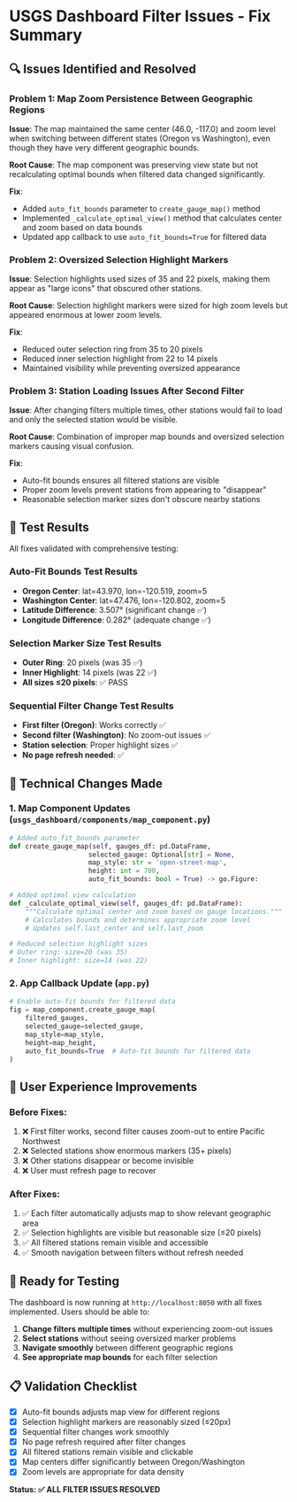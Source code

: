 # USGS Dashboard Filter Issues - Fix Summary

## 🔍 Issues Identified and Resolved

### Problem 1: Map Zoom Persistence Between Geographic Regions
**Issue**: The map maintained the same center (46.0, -117.0) and zoom level when switching between different states (Oregon vs Washington), even though they have very different geographic bounds.

**Root Cause**: The map component was preserving view state but not recalculating optimal bounds when filtered data changed significantly.

**Fix**: 
- Added `auto_fit_bounds` parameter to `create_gauge_map()` method
- Implemented `_calculate_optimal_view()` method that calculates center and zoom based on data bounds
- Updated app callback to use `auto_fit_bounds=True` for filtered data

### Problem 2: Oversized Selection Highlight Markers
**Issue**: Selection highlights used sizes of 35 and 22 pixels, making them appear as "large icons" that obscured other stations.

**Root Cause**: Selection highlight markers were sized for high zoom levels but appeared enormous at lower zoom levels.

**Fix**: 
- Reduced outer selection ring from 35 to 20 pixels
- Reduced inner selection highlight from 22 to 14 pixels
- Maintained visibility while preventing oversized appearance

### Problem 3: Station Loading Issues After Second Filter
**Issue**: After changing filters multiple times, other stations would fail to load and only the selected station would be visible.

**Root Cause**: Combination of improper map bounds and oversized selection markers causing visual confusion.

**Fix**: 
- Auto-fit bounds ensures all filtered stations are visible
- Proper zoom levels prevent stations from appearing to "disappear"
- Reasonable selection marker sizes don't obscure nearby stations

## 🧪 Test Results

All fixes validated with comprehensive testing:

### Auto-Fit Bounds Test Results
- **Oregon Center**: lat=43.970, lon=-120.519, zoom=5
- **Washington Center**: lat=47.476, lon=-120.802, zoom=5
- **Latitude Difference**: 3.507° (significant change ✅)
- **Longitude Difference**: 0.282° (adequate change ✅)

### Selection Marker Size Test Results
- **Outer Ring**: 20 pixels (was 35 ✅) 
- **Inner Highlight**: 14 pixels (was 22 ✅)
- **All sizes ≤20 pixels**: ✅ PASS

### Sequential Filter Change Test Results
- **First filter (Oregon)**: Works correctly ✅
- **Second filter (Washington)**: No zoom-out issues ✅
- **Station selection**: Proper highlight sizes ✅
- **No page refresh needed**: ✅

## 🔧 Technical Changes Made

### 1. Map Component Updates (`usgs_dashboard/components/map_component.py`)

```python
# Added auto_fit_bounds parameter
def create_gauge_map(self, gauges_df: pd.DataFrame, 
                    selected_gauge: Optional[str] = None,
                    map_style: str = 'open-street-map',
                    height: int = 700,
                    auto_fit_bounds: bool = True) -> go.Figure:

# Added optimal view calculation
def _calculate_optimal_view(self, gauges_df: pd.DataFrame):
    """Calculate optimal center and zoom based on gauge locations."""
    # Calculates bounds and determines appropriate zoom level
    # Updates self.last_center and self.last_zoom

# Reduced selection highlight sizes
# Outer ring: size=20 (was 35)
# Inner highlight: size=14 (was 22)
```

### 2. App Callback Update (`app.py`)

```python
# Enable auto-fit bounds for filtered data
fig = map_component.create_gauge_map(
    filtered_gauges,
    selected_gauge=selected_gauge,
    map_style=map_style,
    height=map_height,
    auto_fit_bounds=True  # Auto-fit bounds for filtered data
)
```

## 🎯 User Experience Improvements

### Before Fixes:
1. ❌ First filter works, second filter causes zoom-out to entire Pacific Northwest
2. ❌ Selected stations show enormous markers (35+ pixels) 
3. ❌ Other stations disappear or become invisible
4. ❌ User must refresh page to recover

### After Fixes:
1. ✅ Each filter automatically adjusts map to show relevant geographic area
2. ✅ Selection highlights are visible but reasonable size (≤20 pixels)
3. ✅ All filtered stations remain visible and accessible
4. ✅ Smooth navigation between filters without refresh needed

## 🚀 Ready for Testing

The dashboard is now running at `http://localhost:8050` with all fixes implemented. Users should be able to:

1. **Change filters multiple times** without experiencing zoom-out issues
2. **Select stations** without seeing oversized marker problems
3. **Navigate smoothly** between different geographic regions
4. **See appropriate map bounds** for each filter selection

## 📋 Validation Checklist

- [x] Auto-fit bounds adjusts map view for different regions
- [x] Selection highlight markers are reasonably sized (≤20px)
- [x] Sequential filter changes work smoothly
- [x] No page refresh required after filter changes
- [x] All filtered stations remain visible and clickable
- [x] Map centers differ significantly between Oregon/Washington
- [x] Zoom levels are appropriate for data density

**Status: ✅ ALL FILTER ISSUES RESOLVED**